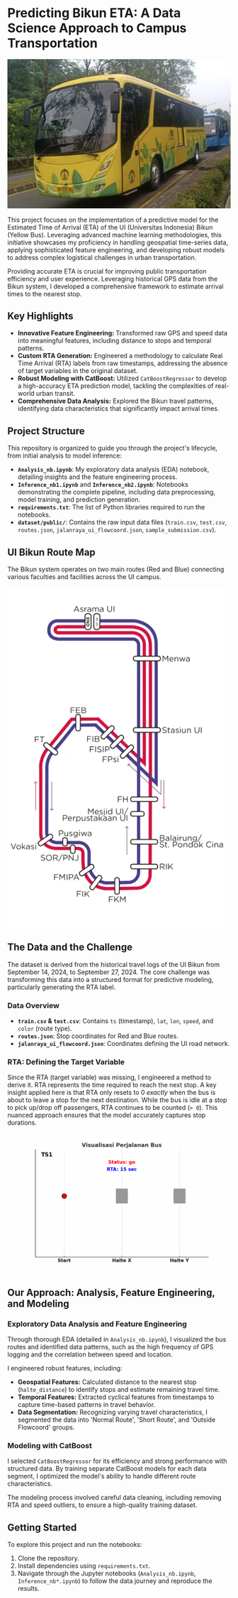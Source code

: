 # Predicting Bikun ETA: A Data Science Approach to Campus Transportation

![Bis Kuning Illustration](assets/bikun.jpeg)

This project focuses on the implementation of a predictive model for the Estimated Time of Arrival (ETA) of the UI (Universitas Indonesia) Bikun (Yellow Bus). Leveraging advanced machine learning methodologies, this initiative showcases my proficiency in handling geospatial time-series data, applying sophisticated feature engineering, and developing robust models to address complex logistical challenges in urban transportation.

Providing accurate ETA is crucial for improving public transportation efficiency and user experience. Leveraging historical GPS data from the Bikun system, I developed a comprehensive framework to estimate arrival times to the nearest stop.

## Key Highlights

* **Innovative Feature Engineering:** Transformed raw GPS and speed data into meaningful features, including distance to stops and temporal patterns.
* **Custom RTA Generation:** Engineered a methodology to calculate Real Time Arrival (RTA) labels from raw timestamps, addressing the absence of target variables in the original dataset.
* **Robust Modeling with CatBoost:** Utilized `CatBoostRegressor` to develop a high-accuracy ETA prediction model, tackling the complexities of real-world urban transit.
* **Comprehensive Data Analysis:** Explored the Bikun travel patterns, identifying data characteristics that significantly impact arrival times.

## Project Structure

This repository is organized to guide you through the project's lifecycle, from initial analysis to model inference:

* **`Analysis_nb.ipynb`**: My exploratory data analysis (EDA) notebook, detailing insights and the feature engineering process.
* **`Inference_nb1.ipynb`** and **`Inference_nb2.ipynb`**: Notebooks demonstrating the complete pipeline, including data preprocessing, model training, and prediction generation.
* **`requirements.txt`**: The list of Python libraries required to run the notebooks.
* **`dataset/public/`**: Contains the raw input data files (`train.csv`, `test.csv`, `routes.json`, `jalanraya_ui_flowcoord.json`, `sample_submission.csv`).

## UI Bikun Route Map

The Bikun system operates on two main routes (Red and Blue) connecting various faculties and facilities across the UI campus.

![UI Bikun Route Map](assets/rute_bikun.png)

## The Data and the Challenge

The dataset is derived from the historical travel logs of the UI Bikun from September 14, 2024, to September 27, 2024. The core challenge was transforming this data into a structured format for predictive modeling, particularly generating the RTA label.

### Data Overview

* **`train.csv` & `test.csv`**: Contains `ts` (timestamp), `lat`, `lon`, `speed`, and `color` (route type).
* **`routes.json`**: Stop coordinates for Red and Blue routes.
* **`jalanraya_ui_flowcoord.json`**: Coordinates defining the UI road network.

### RTA: Defining the Target Variable

Since the RTA (target variable) was missing, I engineered a method to derive it. RTA represents the time required to reach the next stop. A key insight applied here is that RTA only resets to 0 *exactly* when the bus is about to leave a stop for the next destination. While the bus is idle at a stop to pick up/drop off passengers, RTA continues to be counted (`> 0`). This nuanced approach ensures that the model accurately captures stop durations.

![Visualisasi Perhitungan RTA](assets/rta_animation.gif)

## Our Approach: Analysis, Feature Engineering, and Modeling

### Exploratory Data Analysis and Feature Engineering

Through thorough EDA (detailed in `Analysis_nb.ipynb`), I visualized the bus routes and identified data patterns, such as the high frequency of GPS logging and the correlation between speed and location.

I engineered robust features, including:

* **Geospatial Features:** Calculated distance to the nearest stop (`halte_distance`) to identify stops and estimate remaining travel time.
* **Temporal Features:** Extracted cyclical features from timestamps to capture time-based patterns in travel behavior.
* **Data Segmentation:** Recognizing varying travel characteristics, I segmented the data into 'Normal Route', 'Short Route', and 'Outside Flowcoord' groups.

### Modeling with CatBoost

I selected `CatBoostRegressor` for its efficiency and strong performance with structured data. By training separate CatBoost models for each data segment, I optimized the model's ability to handle different route characteristics.

The modeling process involved careful data cleaning, including removing RTA and speed outliers, to ensure a high-quality training dataset.

## Getting Started

To explore this project and run the notebooks:

1.  Clone the repository.
2.  Install dependencies using `requirements.txt`.
3.  Navigate through the Jupyter notebooks (`Analysis_nb.ipynb`, `Inference_nb*.ipynb`) to follow the data journey and reproduce the results.
